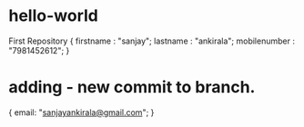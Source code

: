 # hello-world
First Repository
{
 firstname : "sanjay";
 lastname : "ankirala";
 mobilenumber : "7981452612";
}
# adding - new commit to branch.
{
   email: "sanjayankirala@gmail.com";
}
